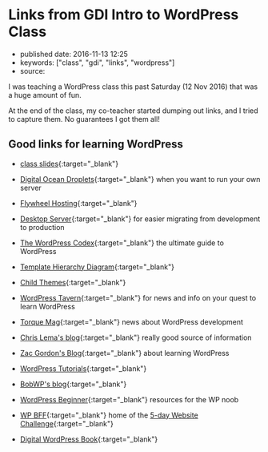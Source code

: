 # Links from GDI Intro to WordPress Class

- published date: 2016-11-13 12:25
- keywords: ["class", "gdi", "links", "wordpress"]
- source: 



I was teaching a WordPress class this past Saturday (12 Nov 2016) that
was a huge amount of fun.

At the end of the class, my co-teacher started dumping out links, and
I tried to capture them. No guarantees I got them all!

## Good links for learning WordPress

* [class slides](https://docs.google.com/presentation/d/196G0XINo_NKzi39lAld5Y4FccUN_sOiV5MmhhFBcNT4/edit "class slides"){:target="_blank"}

* [Digital Ocean Droplets](https://cloud.digitalocean.com/droplets ){:target="_blank"} when you want to run your own server

* [Flywheel Hosting](https://getflywheel.com/){:target="_blank"}

* [Desktop Server](https://serverpress.com/get-desktopserver/ ){:target="_blank"} for easier migrating from development to production

* [The WordPress Codex](https://codex.wordpress.org/  "The codex"){:target="_blank"} the ultimate guide to WordPress

* [Template Hierarchy Diagram](https://developer.wordpress.org/files/2014/10/template-hierarchy.png ){:target="_blank"}

* [Child Themes](https://codex.wordpress.org/Child_Themes ){:target="_blank"}

* [WordPress Tavern](https://wptavern.com/ ){:target="_blank"} for news and info on your
  quest to learn WordPress

* [Torque Mag](http://torquemag.io/ ){:target="_blank"} news about WordPress development

* [Chris Lema's blog](http://chrislema.com/blog/ ){:target="_blank"} really good source
  of information

* [Zac Gordon's Blog](https://wp.zacgordon.com/ ){:target="_blank"} about learning WordPress

* [WordPress Tutorials](https://www.wp101.com/wordpress-tutorials/ ){:target="_blank"}

* [BobWP's blog](https://bobwp.com/ ){:target="_blank"}

* [WordPress Beginner](http://www.wpbeginner.com/ ){:target="_blank"} resources for the
  WP noob

* [WP BFF](https://www.wp-bff.com/ ){:target="_blank"} home of the [5-day Website Challenge](http://www.wordpressally.com/5daychallenge ){:target="_blank"}


* [Digital WordPress Book](https://digwp.com/book/ ){:target="_blank"}
